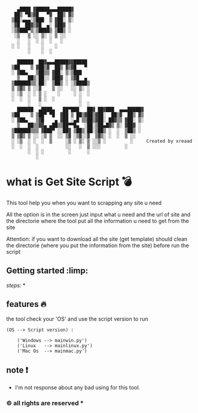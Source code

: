 

```
    ▄████ ▓█████▄▄▄█████▓                          
   ██▒ ▀█▒▓█   ▀▓  ██▒ ▓▒                         
  ▒██░▄▄▄░▒███  ▒ ▓██░ ▒░                          
  ░▓█  ██▓▒▓█  ▄░ ▓██▓ ░                           
  ░▒▓███▀▒░▒████▒ ▒██▒ ░                           
   ░▒   ▒ ░░ ▒░ ░ ▒ ░░                             
    ░   ░  ░ ░  ░   ░                              
  ░ ░   ░    ░    ░                                
        ░    ░  ░                                 
                                                   
    ██████  ██▓▄▄▄█████▓▓█████                     
  ▒██    ▒ ▓██▒▓  ██▒ ▓▒▓█   ▀                     
  ░ ▓██▄   ▒██▒▒ ▓██░ ▒░▒███                      
    ▒   ██▒░██░░ ▓██▓ ░ ▒▓█  ▄                     
  ▒██████▒▒░██░  ▒██▒ ░ ░▒████▒                    
  ▒ ▒▓▒ ▒ ░░▓    ▒ ░░   ░░ ▒░ ░                    
  ░ ░▒  ░ ░ ▒ ░    ░     ░ ░  ░                    
  ░  ░  ░   ▒ ░  ░         ░                      
        ░   ░              ░  ░                    
    ██████  ▄████▄   ██▀███   ██▓ ██▓███  ▄▄▄█████▓
  ▒██    ▒ ▒██▀ ▀█  ▓██ ▒ ██▒▓██▒▓██░  ██▒▓  ██▒ ▓▒
  ░ ▓██▄   ▒▓█    ▄ ▓██ ░▄█ ▒▒██▒▓██░ ██▓▒▒ ▓██░ ▒░
    ▒   ██▒▒▓▓▄ ▄██▒▒██▀▀█▄  ░██░▒██▄█▓▒ ▒░ ▓██▓ ░ 
  ▒██████▒▒▒ ▓███▀ ░░██▓ ▒██▒░██░▒██▒ ░  ░  ▒██▒ ░ 
  ▒ ▒▓▒ ▒ ░░ ░▒ ▒  ░░ ▒▓ ░▒▓░░▓  ▒▓▒░ ░  ░  ▒ ░░   
  ░ ░▒  ░ ░  ░  ▒     ░▒ ░ ▒░ ▒ ░░▒ ░         ░     Created by xreaad
  ░  ░  ░  ░          ░░   ░  ▒ ░░░         ░      
        ░  ░ ░         ░      ░                    
           ░                                       
```

# what is Get Site Script :bomb:
This tool help you when you want to scrapping any site u need

All the option is in the screen just input what u need and the url of site and the
directorie where the tool put all the information u need to get from the site

Attention:
if you want to download all the site (get template) should clean the directorie (where you put the information from the site) before
run the script

## Getting started :limp: 
_steps_:
    * 

## features :fire:

the tool check your 'OS' and use the script version to run

```
(OS --> Script version) :

	('Windows --> mainwin.py')
	('Linux   --> mainlinux.py')
	('Mac Os  --> mainmac.py') 
```


## note :exclamation:
- I'm not response about any bad using for this tool.



### © all rights are reserved *
